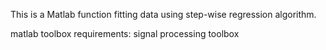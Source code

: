 This is a Matlab function fitting data using step-wise regression algorithm. 


matlab toolbox requirements:
    signal processing toolbox
